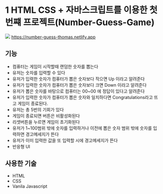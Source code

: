# 1 HTML CSS + 자바스크립트를 이용한 첫번쨰 프로젝트(Number-Guess-Game)
![](https://i.imgur.com/ZA5HlhG.png)
https://number-guess-thomas.netlify.app
## 기능
* 컴퓨터는 게임이 시작할때 랜덤한 숫자를 뽑는다
* 유저는 숫자를 입력할 수 있다
* 유저가 입력한 숫자가 컴퓨터가 뽑은 숫자보다 작으면 Up 이라고 알려준다
* 유저가 입력한 숫자가 컴퓨터가 뽑은 숫자보다 크면 Down 이라고 알려준다
* 유저가 뽑은 숫자를 바탕으로 컴퓨터는 00~00 에 정답이 있다고 알려준다 
* 유저가 입력한 숫자가 컴퓨터가 뽑은 숫자와 일치하다면 Congratulations라고 뜨고 게임이 종료된다.
* 유저는 총 5번의 기회가 있다
* 게임이 종료되면 버튼은 비활성화된다 
* 리셋버튼을 누르면 게임이 초기화된다
* 유저가 1~100범위 밖에 숫자를 입력하거나 이전에 뽑은 숫자 범위 밖에 숫자를 입력하면 경고메세지가 뜬다
* 유저가 이미 입력한 값을 또 입력할 시에 경고메세지가 뜬다
* 반응형 UI

## 사용한 기술
* HTML
* CSS
* Vanila Javascript
